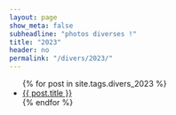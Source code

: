 ```yaml
---
layout: page
show_meta: false
subheadline: "photos diverses !"
title: "2023"
header: no
permalink: "/divers/2023/"
---
```

<ul>
    {% for post in site.tags.divers_2023 %}
    <li><a href="{{ site.url }}{{ site.baseurl }}{{ post.url }}">{{ post.title }}</a></li>
    {% endfor %}
</ul>
